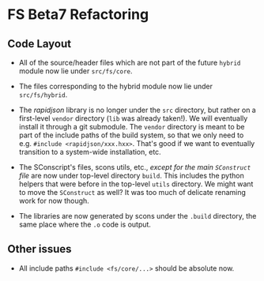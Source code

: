 
# FS Beta7 Refactoring

## Code Layout

* All of the source/header files which are not part of the future `hybrid` module
  now lie under `src/fs/core`.

* The files corresponding to the hybrid module now lie under `src/fs/hybrid`.

* The _rapidjson_ library is no longer under the `src` directory, but rather
  on a first-level `vendor` directory (`lib` was already taken!).
  We will eventually install it through a git submodule. The `vendor` directory
  is meant to be part of the include paths of the build system, so that we only need to e.g.
  `#include <rapidjson/xxx.hxx>`. That's good if we want to eventually transition to a system-wide installation, etc.

* The SConscript's files, scons utils, etc., _except for the main `SConstruct` file_ are now under top-level directory `build`.
  This includes the python helpers that were before in the top-level `utils` directory.
  We might want to move the `SConstruct` as well? It was too much of delicate renaming work for now though.

* The libraries are now generated by scons under the `.build` directory, the same place where the `.o` code is output.

## Other issues
* All include paths `#include <fs/core/...>` should be absolute now.